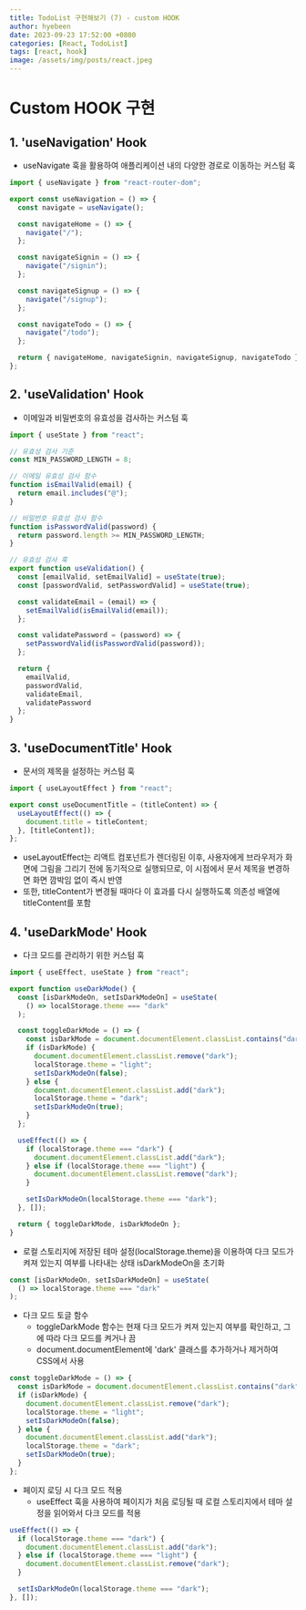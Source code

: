 ```yaml
---
title: TodoList 구현해보기 (7) - custom HOOK
author: hyebeen
date: 2023-09-23 17:52:00 +0800
categories: [React, TodoList]
tags: [react, hook]
image: /assets/img/posts/react.jpeg
---
```


# Custom HOOK 구현

## 1. 'useNavigation' Hook

- useNavigate 훅을 활용하여 애플리케이션 내의 다양한 경로로 이동하는 커스텀 훅

```js
import { useNavigate } from "react-router-dom";

export const useNavigation = () => {
  const navigate = useNavigate();

  const navigateHome = () => {
    navigate("/");
  };

  const navigateSignin = () => {
    navigate("/signin");
  };

  const navigateSignup = () => {
    navigate("/signup");
  };

  const navigateTodo = () => {
    navigate("/todo");
  };

  return { navigateHome, navigateSignin, navigateSignup, navigateTodo };
};
```

## 2. 'useValidation' Hook

- 이메일과 비밀번호의 유효성을 검사하는 커스텀 훅

```js
import { useState } from "react";

// 유효성 검사 기준
const MIN_PASSWORD_LENGTH = 8;

// 이메일 유효성 검사 함수
function isEmailValid(email) {
  return email.includes("@");
}

// 비밀번호 유효성 검사 함수
function isPasswordValid(password) {
  return password.length >= MIN_PASSWORD_LENGTH;
}

// 유효성 검사 훅
export function useValidation() {
  const [emailValid, setEmailValid] = useState(true);
  const [passwordValid, setPasswordValid] = useState(true);

  const validateEmail = (email) => {
    setEmailValid(isEmailValid(email));
  };

  const validatePassword = (password) => {
    setPasswordValid(isPasswordValid(password));
  };

  return {
    emailValid,
    passwordValid,
    validateEmail,
    validatePassword
  };
}
```

## 3. 'useDocumentTitle' Hook

- 문서의 제목을 설정하는 커스텀 훅

```js
import { useLayoutEffect } from "react";

export const useDocumentTitle = (titleContent) => {
  useLayoutEffect(() => {
    document.title = titleContent;
  }, [titleContent]);
};
```

- useLayoutEffect는 리액트 컴포넌트가 렌더링된 이후, 사용자에게 브라우저가 화면에 그림을 그리기 전에 동기적으로 실행되므로, 이 시점에서 문서 제목을 변경하면 화면 깜박임 없이 즉시 반영
- 또한, titleContent가 변경될 때마다 이 효과를 다시 실행하도록 의존성 배열에 titleContent를 포함

## 4. 'useDarkMode' Hook

- 다크 모드를 관리하기 위한 커스텀 훅

```js
import { useEffect, useState } from "react";

export function useDarkMode() {
  const [isDarkModeOn, setIsDarkModeOn] = useState(
    () => localStorage.theme === "dark"
  );

  const toggleDarkMode = () => {
    const isDarkMode = document.documentElement.classList.contains("dark");
    if (isDarkMode) {
      document.documentElement.classList.remove("dark");
      localStorage.theme = "light";
      setIsDarkModeOn(false);
    } else {
      document.documentElement.classList.add("dark");
      localStorage.theme = "dark";
      setIsDarkModeOn(true);
    }
  };

  useEffect(() => {
    if (localStorage.theme === "dark") {
      document.documentElement.classList.add("dark");
    } else if (localStorage.theme === "light") {
      document.documentElement.classList.remove("dark");
    }

    setIsDarkModeOn(localStorage.theme === "dark");
  }, []);

  return { toggleDarkMode, isDarkModeOn };
}
```

- 로컬 스토리지에 저장된 테마 설정(localStorage.theme)을 이용하여 다크 모드가 켜져 있는지 여부를 나타내는 상태 isDarkModeOn을 초기화

```js
const [isDarkModeOn, setIsDarkModeOn] = useState(
  () => localStorage.theme === "dark"
);
```

- 다크 모드 토글 함수
  - toggleDarkMode 함수는 현재 다크 모드가 켜져 있는지 여부를 확인하고, 그에 따라 다크 모드를 켜거나 끔
  - document.documentElement에 'dark' 클래스를 추가하거나 제거하여 CSS에서 사용

```js
const toggleDarkMode = () => {
  const isDarkMode = document.documentElement.classList.contains("dark");
  if (isDarkMode) {
    document.documentElement.classList.remove("dark");
    localStorage.theme = "light";
    setIsDarkModeOn(false);
  } else {
    document.documentElement.classList.add("dark");
    localStorage.theme = "dark";
    setIsDarkModeOn(true);
  }
};
```

- 페이지 로딩 시 다크 모드 적용
  - useEffect 훅을 사용하여 페이지가 처음 로딩될 때 로컬 스토리지에서 테마 설정을 읽어와서 다크 모드를 적용

```js
useEffect(() => {
  if (localStorage.theme === "dark") {
    document.documentElement.classList.add("dark");
  } else if (localStorage.theme === "light") {
    document.documentElement.classList.remove("dark");
  }

  setIsDarkModeOn(localStorage.theme === "dark");
}, []);
```
